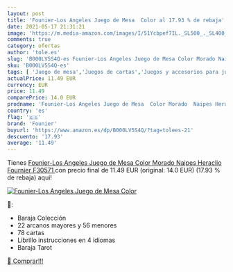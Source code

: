 ```yaml
---
layout: post
title: 'Founier-Los Angeles Juego de Mesa  Color al 17.93 % de rebaja'
date: 2021-05-17 21:31:21
image: 'https://m.media-amazon.com/images/I/51Ycbpef7IL._SL500_._SL400_.jpg'
comments: true
category: ofertas
author: 'tole.es'
slug: 'B000LV5S4Q-es Founier-Los Angeles Juego de Mesa Color Morado Naipes...'
sku: 'B000LV5S4Q-es'
tags: [ 'Juego de mesa','Juegos de cartas','Juegos y accesorios para juegos','Juguetes','Juguetes y juegos','de','founier','juego','mesa', ]
actualPrice: 11.49 EUR
currency: EUR
price: 11.49
comparePrice: 14.0 EUR
prodname: 'Founier-Los Angeles Juego de Mesa  Color Morado  Naipes Heraclio Fournier F30571 '
country: 'es'
flag: '🇪🇸'
brand: 'Founier'
buyurl: 'https://www.amazon.es/dp/B000LV5S4Q/?tag=tolees-21'
descuento: '17.93'
average: '11.49'
---
```


Tienes [Founier-Los Angeles Juego de Mesa  Color Morado  Naipes Heraclio Fournier F30571 ](https://www.amazon.es/dp/B000LV5S4Q/?tag=tolees-21) con precio final de  11.49 EUR (original: 14.0 EUR) (17.93 %  de rebaja) aqui!

[![Founier-Los Angeles Juego de Mesa  Color](https://m.media-amazon.com/images/I/51Ycbpef7IL._SL500_._SL400_.jpg)](https://www.amazon.es/dp/B000LV5S4Q/?tag=tolees-21)

🔎:

- Baraja Colección
- 22 arcanos mayores y 56 menores
- 78 cartas
- Librillo instrucciones en 4 idiomas
- Baraja Tarot

[🛒 Comprar!!!](https://www.amazon.es/dp/B000LV5S4Q/?tag=tolees-21)
